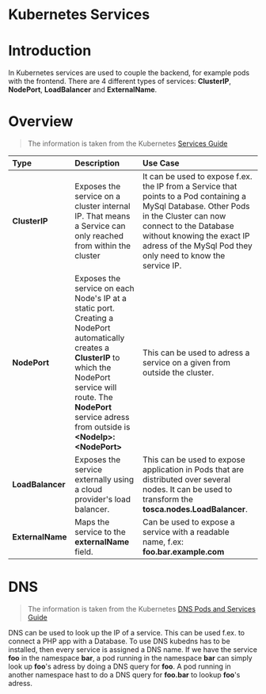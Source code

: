 # Kubernetes Services

# Introduction

In Kubernetes services are used to couple the backend, for example pods with the frontend. There are 4 different types of services: **ClusterIP**, **NodePort**, **LoadBalancer** and **ExternalName**.

# Overview
> The information is taken from the Kubernetes [Services Guide](https://kubernetes.io/docs/concepts/services-networking/service/)

| Type          | Description                                                                                                 | Use Case |
| :------------ | :---------------------------------------------------------------------------------------------------------- | :------- |
| **ClusterIP** | Exposes the service on a cluster internal IP. That means a Service can only reached from within the cluster | It can be used to expose f.ex. the IP from a Service that points to a Pod containing a MySql Database. Other Pods in the Cluster can now connect to the Database without knowing the exact IP adress of the MySql Pod they only need to know the service IP.         |
| **NodePort**|Exposes the service on each Node's IP at a static port. Creating a NodePort automatically creates a **ClusterIP** to which the NodePort service will route. The **NodePort** service adress from outside is **\<NodeIp>:\<NodePort>**| This can be used to adress a service on a given from outside the cluster. |
|**LoadBalancer**|Exposes the service externally using a cloud provider's load balancer.| This can be used to expose application in Pods that are distributed over several nodes. It can be used to transform the **tosca.nodes.LoadBalancer**. |
|**ExternalName**|Maps the service to the **externalName** field.| Can be used to expose a service with a readable name, f.ex: **foo.bar.example.com**|

# DNS

> The information is taken from the Kubernetes [DNS Pods and Services Guide](https://kubernetes.io/docs/concepts/services-networking/dns-pod-service/#services)

DNS can be used to look up the IP of a service. This can be used f.ex. to connect a PHP app with a Database. To use DNS kubedns has to be installed, then every service is assigned a DNS name.
If we have the service **foo** in the namespace  **bar**, a pod running in the namespace **bar** can simply look up **foo**'s adress by doing a DNS query for **foo**. A pod running in another namespace hast to do a DNS query for **foo.bar** to lookup **foo**'s adress.

